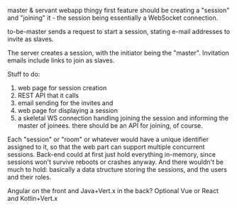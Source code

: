 master & servant webapp thingy
first feature should be creating a "session" and "joining" it
\- the session being essentially a WebSocket connection.

to-be-master sends a request to start a session, stating e-mail addresses to invite as slaves.

The server creates a session, with the initiator being the "master". Invitation emails include links to join as slaves.

Stuff to do:
1) web page for session creation
2) REST API that it calls
3) email sending for the invites and
4) web page for displaying a session
5) a skeletal WS connection handling joining the session and informing the master of joinees.
there should be an API for joining, of course.

Each "session" or "room" or whatever would have a unique identifier assigned to it, so that the web part can support multiple concurrent sessions.
Back-end could at first just hold everything in-memory, since sessions won't survive reboots or crashes anyway.
And there wouldn't be much to hold: basically a data structure storing the sessions, and the users and their roles.

Angular on the front and Java+Vert.x in the back?
Optional Vue or React and Kotlin+Vert.x
